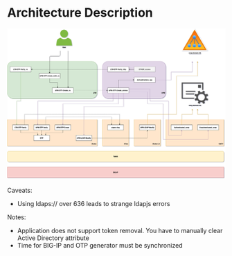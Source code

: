 # Architecture Description

![Architecture](../pics/arch.png)

Caveats:
* Using ldaps:// over 636 leads to strange ldapjs errors

Notes:
* Application does not support token removal. You have to manually clear Active Directory attribute
* Time for BIG-IP and OTP generator must be synchronized
